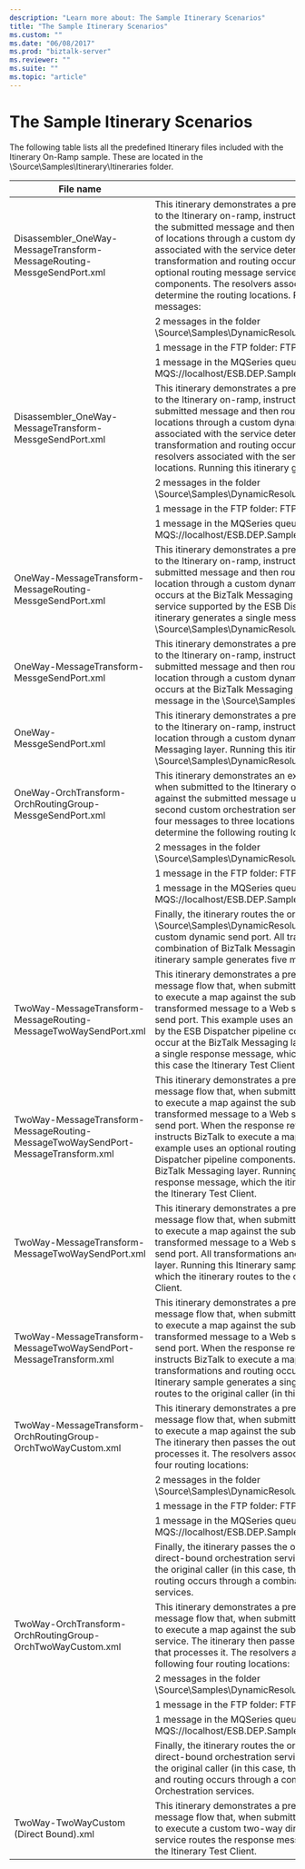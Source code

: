 ```yaml
---
description: "Learn more about: The Sample Itinerary Scenarios"
title: "The Sample Itinerary Scenarios"
ms.custom: ""
ms.date: "06/08/2017"
ms.prod: "biztalk-server"
ms.reviewer: ""
ms.suite: ""
ms.topic: "article"
---
```

# The Sample Itinerary Scenarios
The following table lists all the predefined Itinerary files included with the Itinerary On-Ramp sample. These are located in the \Source\Samples\Itinerary\Itineraries folder.  
  
|File name|Description|  
|---------------|-----------------|  
|Disassembler_OneWay-MessageTransform-MessageRouting-MessgeSendPort.xml|This itinerary demonstrates a predefined message flow that, when submitted to the Itinerary on-ramp, instructs Microsoft BizTalk to execute a map against the submitted message and then route the transformed message to n number of locations through a custom dynamic send port. The number of resolvers associated with the service determines the number of routes. All transformation and routing occurs at the BizTalk Messaging layer, using an optional routing message service supported by the ESB Dispatcher pipeline components. The resolvers associated with the service within the itinerary determine the routing locations. Running this itinerary generates the following messages:|  
||2 messages in the folder \Source\Samples\DynamicResolution\Test\Filedrop\Out|  
||1 message in the FTP folder: FTP://localhost/out/%MessageID%.xml|  
||1 message in the MQSeries queue: MQS://localhost/ESB.DEP.Sample.QueueManager/TEST.OUT/%MessageID.xml|  
|Disassembler_OneWay-MessageTransform-MessgeSendPort.xml|This itinerary demonstrates a predefined message flow that, when submitted to the Itinerary on-ramp, instructs BizTalk to execute a map against the submitted message and then route the transformed message to n number of locations through a custom dynamic send port. The number of resolvers associated with the service determines the number of routes. All transformation and routing occurs at the BizTalk Messaging layer. The resolvers associated with the service within the itinerary determine the routing locations. Running this itinerary generates the following messages:|  
||2 messages in the folder \Source\Samples\DynamicResolution\Test\Filedrop\Out|  
||1 message in the FTP folder: FTP://localhost/out/%MessageID%.xml|  
||1 message in the MQSeries queue: MQS://localhost/ESB.DEP.Sample.QueueManager/TEST.OUT/%MessageID.xml|  
|OneWay-MessageTransform-MessageRouting-MessgeSendPort.xml|This itinerary demonstrates a predefined message flow that, when submitted to the Itinerary on-ramp, instructs BizTalk to execute a map against the submitted message and then route the transformed message to a single location through a custom dynamic send port. All transformation and routing occurs at the BizTalk Messaging layer, using an optional routing message service supported by the ESB Dispatcher pipeline components. Running this itinerary generates a single message in the \Source\Samples\DynamicResolution\Test\Filedrop\Out folder.|  
|OneWay-MessageTransform-MessgeSendPort.xml|This itinerary demonstrates a predefined message flow that, when submitted to the Itinerary on-ramp, instructs BizTalk to execute a map against the submitted message and then route the transformed message to a single location through a custom dynamic send port. All transformations and routing occurs at the BizTalk Messaging layer. Running this itinerary generates a single message in the \Source\Samples\DynamicResolution\Test\Filedrop\Out folder.|  
|OneWay-MessgeSendPort.xml|This itinerary demonstrates a predefined message flow that, when submitted to the Itinerary on-ramp, instructs BizTalk to route the message to a single location through a custom dynamic send port. All routing occurs at the BizTalk Messaging layer. Running this itinerary generates a single message in the \Source\Samples\DynamicResolution\Test\Filedrop\Out folder.|  
|OneWay-OrchTransform-OrchRoutingGroup-MessgeSendPort.xml|This itinerary demonstrates an example of a predefined message flow that, when submitted to the Itinerary on-ramp, instructs BizTalk to execute a map against the submitted message using a custom orchestration service. A second custom orchestration service then processes the output and routes four messages to three locations. The resolvers associated with this service determine the following routing locations:|  
||2 messages in the folder \Source\Samples\DynamicResolution\Test\Filedrop\Out|  
||1 message in the FTP folder: FTP://localhost/out/%MessageID%.xml|  
||1 message in the MQSeries queue: MQS://localhost/ESB.DEP.Sample.QueueManager/TEST.OUT/%MessageID.xml|  
||Finally, the itinerary routes the original message to a single location (the \Source\Samples\DynamicResolution\Test\Filedrop\Out folder) through a custom dynamic send port. All transformations and routing occur through a combination of BizTalk Messaging and orchestration services. Running this itinerary sample generates five messages.|  
|TwoWay-MessageTransform-MessageRouting-MessageTwoWaySendPort.xml|This itinerary demonstrates a predefined two-way (request/response) message flow that, when submitted to the Itinerary on-ramp, instructs BizTalk to execute a map against the submitted message and then route the transformed message to a Web service through a custom dynamic two-way send port. This example uses an optional routing message service supported by the ESB Dispatcher pipeline components. All transformations and routing occur at the BizTalk Messaging layer. Running this Itinerary sample generates a single response message, which the itinerary routes to the original caller, in this case the Itinerary Test Client.|  
|TwoWay-MessageTransform-MessageRouting-MessageTwoWaySendPort-MessageTransform.xml|This itinerary demonstrates a predefined two-way (request/response) message flow that, when submitted to the Itinerary on-ramp, instructs BizTalk to execute a map against the submitted message and then route the transformed message to a Web service through a custom dynamic two-way send port. When the response returns from the Web service, the itinerary instructs BizTalk to execute a map against the response message. This example uses an optional routing message service supported by the ESB Dispatcher pipeline components. All transformations and routing occur at the BizTalk Messaging layer. Running this Itinerary sample generates a single response message, which the itinerary routes to the original caller, in this case the Itinerary Test Client.|  
|TwoWay-MessageTransform-MessageTwoWaySendPort.xml|This itinerary demonstrates a predefined two-way (request/response) message flow that, when submitted to the Itinerary on-ramp, instructs BizTalk to execute a map against the submitted message and then route the transformed message to a Web service through a custom dynamic two-way send port. All transformations and routing occur at the BizTalk Messaging layer. Running this Itinerary sample generates a single response message, which the itinerary routes to the original caller, in this case the Itinerary Test Client.|  
|TwoWay-MessageTransform-MessageTwoWaySendPort-MessageTransform.xml|This itinerary demonstrates a predefined two-way (request/response) message flow that, when submitted to the Itinerary on-ramp, instructs BizTalk to execute a map against the submitted message and then route the transformed message to a Web service through a custom dynamic two-way send port. When the response returns from the Web service, the Itinerary instructs BizTalk to execute a map against the response message. All transformations and routing occur at the BizTalk Messaging layer. Running this Itinerary sample generates a single response message, which the itinerary routes to the original caller (in this case, the Itinerary Test Client).|  
|TwoWay-MessageTransform-OrchRoutingGroup-OrchTwoWayCustom.xml|This itinerary demonstrates a predefined two-way (request/response) message flow that, when submitted to the Itinerary on-ramp, instructs BizTalk to execute a map against the submitted message using the Messaging service. The itinerary then passes the output to a custom orchestration service that processes it. The resolvers associated with the service determine the following four routing locations:|  
||2 messages in the folder \Source\Samples\DynamicResolution\Test\Filedrop\Out|  
||1 message in the FTP folder: FTP://localhost/out/%MessageID%.xml|  
||1 message in the MQSeries queue: MQS://localhost/ESB.DEP.Sample.QueueManager/TEST.OUT/%MessageID.xml|  
||Finally, the itinerary passes the original message to another custom two-way direct-bound orchestration service that routes the response message back to the original caller (in this case, the Itinerary Test Client). All transformation and routing occurs through a combination of BizTalk Messaging and Orchestration services.|  
|TwoWay-OrchTransform-OrchRoutingGroup-OrchTwoWayCustom.xml|This itinerary demonstrates a predefined two-way (request/response) message flow that, when submitted to the Itinerary on-ramp, instructs BizTalk to execute a map against the submitted message using a custom orchestration service. The itinerary then passes the output to a custom orchestration service that processes it. The resolvers associated with the service determine the following four routing locations:|  
||2 messages in the folder \Source\Samples\DynamicResolution\Test\Filedrop\Out|  
||1 message in the FTP folder: FTP://localhost/out/%MessageID%.xml|  
||1 message in the MQSeries queue: MQS://localhost/ESB.DEP.Sample.QueueManager/TEST.OUT/%MessageID.xml|  
||Finally, the itinerary routes the original message to another custom two-way direct-bound orchestration service that routes the response message back to the original caller (in this case, the Itinerary Test Client). All transformations and routing occurs through a combination of BizTalk Messaging and Orchestration services.|  
|TwoWay-TwoWayCustom (Direct Bound).xml|This itinerary demonstrates a predefined two-way (request/response) message flow that, when submitted to the Itinerary on-ramp, instructs BizTalk to execute a custom two-way direct-bound orchestration service. This service routes the response message back to the original caller, in this case the Itinerary Test Client.|
